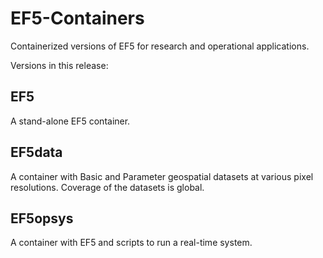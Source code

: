 # EF5-Containers
Containerized versions of EF5 for research and operational applications.

Versions in this release:

## EF5

A stand-alone EF5 container.
  
## EF5data

A container with Basic and Parameter geospatial datasets at various pixel resolutions. Coverage of the datasets is global.

## EF5opsys

A container with EF5 and scripts to run a real-time system.
